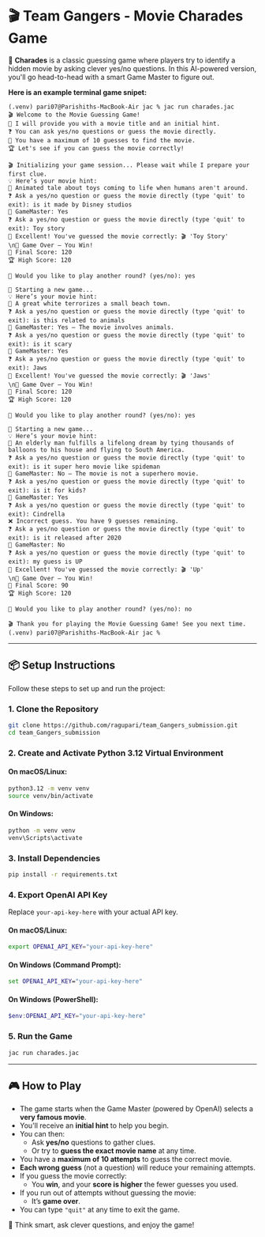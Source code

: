 # 🎬 Team Gangers - Movie Charades Game
🎉 **Charades** is a classic guessing game where players try to identify a hidden movie by asking clever yes/no questions. In this AI-powered version, you'll go head-to-head with a smart Game Master to figure out.

**Here is an example terminal game snipet:**
```
(.venv) pari07@Parishiths-MacBook-Air jac % jac run charades.jac
🎬 Welcome to the Movie Guessing Game!
👋 I will provide you with a movie title and an initial hint.
❓ You can ask yes/no questions or guess the movie directly.
📝 You have a maximum of 10 guesses to find the movie.
🏆 Let's see if you can guess the movie correctly!

🎬 Initializing your game session... Please wait while I prepare your first clue.
💡 Here’s your movie hint:
📘 Animated tale about toys coming to life when humans aren't around.
❓ Ask a yes/no question or guess the movie directly (type 'quit' to exit): is it made by Disney studios
💬 GameMaster: Yes
❓ Ask a yes/no question or guess the movie directly (type 'quit' to exit): Toy story
🎉 Excellent! You've guessed the movie correctly: 🎬 'Toy Story'
\n🏁 Game Over – You Win!
🎯 Final Score: 120
🏆 High Score: 120

🔁 Would you like to play another round? (yes/no): yes

🔄 Starting a new game...
💡 Here’s your movie hint:
📘 A great white terrorizes a small beach town.
❓ Ask a yes/no question or guess the movie directly (type 'quit' to exit): is this related to animals
💬 GameMaster: Yes – The movie involves animals.
❓ Ask a yes/no question or guess the movie directly (type 'quit' to exit): is it scary
💬 GameMaster: Yes
❓ Ask a yes/no question or guess the movie directly (type 'quit' to exit): Jaws
🎉 Excellent! You've guessed the movie correctly: 🎬 'Jaws'
\n🏁 Game Over – You Win!
🎯 Final Score: 120
🏆 High Score: 120

🔁 Would you like to play another round? (yes/no): yes

🔄 Starting a new game...
💡 Here’s your movie hint:
📘 An elderly man fulfills a lifelong dream by tying thousands of balloons to his house and flying to South America.
❓ Ask a yes/no question or guess the movie directly (type 'quit' to exit): is it super hero movie like spideman
💬 GameMaster: No – The movie is not a superhero movie.
❓ Ask a yes/no question or guess the movie directly (type 'quit' to exit): is it for kids?
💬 GameMaster: Yes
❓ Ask a yes/no question or guess the movie directly (type 'quit' to exit): Cindrella
❌ Incorrect guess. You have 9 guesses remaining.
❓ Ask a yes/no question or guess the movie directly (type 'quit' to exit): is it released after 2020
💬 GameMaster: No
❓ Ask a yes/no question or guess the movie directly (type 'quit' to exit): my guess is UP
🎉 Excellent! You've guessed the movie correctly: 🎬 'Up'
\n🏁 Game Over – You Win!
🎯 Final Score: 90
🏆 High Score: 120

🔁 Would you like to play another round? (yes/no): no

🎬 Thank you for playing the Movie Guessing Game! See you next time.
(.venv) pari07@Parishiths-MacBook-Air jac % 
```

---

## 📦 Setup Instructions

Follow these steps to set up and run the project:

### 1. Clone the Repository

```bash
git clone https://github.com/ragupari/team_Gangers_submission.git
cd team_Gangers_submission
```

### 2. Create and Activate Python 3.12 Virtual Environment

#### On macOS/Linux:
```bash
python3.12 -m venv venv
source venv/bin/activate
```

#### On Windows:
```cmd
python -m venv venv
venv\Scripts\activate
```

### 3. Install Dependencies

```bash
pip install -r requirements.txt
```

### 4. Export OpenAI API Key

Replace `your-api-key-here` with your actual API key.

#### On macOS/Linux:
```bash
export OPENAI_API_KEY="your-api-key-here"
```

#### On Windows (Command Prompt):
```cmd
set OPENAI_API_KEY="your-api-key-here"
```

#### On Windows (PowerShell):
```powershell
$env:OPENAI_API_KEY="your-api-key-here"
```

### 5. Run the Game

```bash
jac run charades.jac
```

---

## 🎮 How to Play

- The game starts when the Game Master (powered by OpenAI) selects a **very famous movie**.
- You'll receive an **initial hint** to help you begin.
- You can then:
  - Ask **yes/no** questions to gather clues.
  - Or try to **guess the exact movie name** at any time.
- You have a **maximum of 10 attempts** to guess the correct movie.
- **Each wrong guess** (not a question) will reduce your remaining attempts.
- If you guess the movie correctly:
  - You **win**, and your **score is higher** the fewer guesses you used.
- If you run out of attempts without guessing the movie:
  - It’s **game over**.
- You can type `"quit"` at any time to exit the game.

🧠 Think smart, ask clever questions, and enjoy the game!
